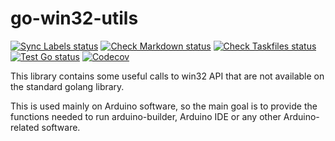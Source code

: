 # go-win32-utils
[![Sync Labels status](https://github.com/arduino/go-win32-utils/actions/workflows/sync-labels.yml/badge.svg)](https://github.com/arduino/go-win32-utils/actions/workflows/sync-labels.yml)
[![Check Markdown status](https://github.com/arduino/go-win32-utils/actions/workflows/check-markdown-task.yml/badge.svg)](https://github.com/arduino/go-win32-utils/actions/workflows/check-markdown-task.yml)
[![Check Taskfiles status](https://github.com/arduino/go-win32-utils/actions/workflows/check-taskfiles.yml/badge.svg)](https://github.com/arduino/go-win32-utils/actions/workflows/check-taskfiles.yml)
[![Test Go status](https://github.com/arduino/go-win32-utils/actions/workflows/test-go-task.yml/badge.svg)](https://github.com/arduino/go-win32-utils/actions/workflows/test-go-task.yml)
[![Codecov](https://codecov.io/gh/arduino/go-win32-utils/branch/main/graph/badge.svg)](https://codecov.io/gh/arduino/go-win32-utils)

This library contains some useful calls to win32 API that are not available on the standard golang library.

This is used mainly on Arduino software, so the main goal is to provide the functions needed to run arduino-builder, Arduino IDE or any other Arduino-related software.
